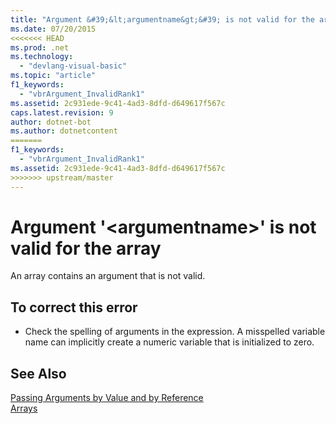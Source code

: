 ```yaml
---
title: "Argument &#39;&lt;argumentname&gt;&#39; is not valid for the array"
ms.date: 07/20/2015
<<<<<<< HEAD
ms.prod: .net
ms.technology: 
  - "devlang-visual-basic"
ms.topic: "article"
f1_keywords: 
  - "vbrArgument_InvalidRank1"
ms.assetid: 2c931ede-9c41-4ad3-8dfd-d649617f567c
caps.latest.revision: 9
author: dotnet-bot
ms.author: dotnetcontent
=======
f1_keywords: 
  - "vbrArgument_InvalidRank1"
ms.assetid: 2c931ede-9c41-4ad3-8dfd-d649617f567c
>>>>>>> upstream/master
---
```

# Argument &#39;&lt;argumentname&gt;&#39; is not valid for the array
An array contains an argument that is not valid.  
  
## To correct this error  
  
-   Check the spelling of arguments in the expression. A misspelled variable name can implicitly create a numeric variable that is initialized to zero.  
  
## See Also  
 [Passing Arguments by Value and by Reference](../../visual-basic/programming-guide/language-features/procedures/passing-arguments-by-value-and-by-reference.md)  
 [Arrays](../../visual-basic/programming-guide/language-features/arrays/index.md)
